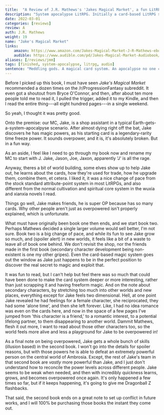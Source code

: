 ```yaml
---
title:  "A Review of J.R. Mathews's 'Jakes Magical Market', a fun LitRPG apocalypse romb with a card based system."
description: "System apocalypse LitRPG. Initially a card-based LitRPG system, Jake's Magical Market is a very fun read, just don't expect too much markets and expect a lot of chaotic shenanigans!"
date: 2022-03-01
categories: [reviews]
review: A
auth: J.R. Mathews
weight: 19
name: "Jake's Magical Market"
links:
    amazon: https://www.amazon.com/Jakes-Magical-Market-J-R-Mathews-ebook/dp/B09HWX11N9
    audible: https://www.audible.com/pd/Jakes-Magical-Market-Audiobook/B09MDMD85Z
aliases: [/reviews/jmm]
tags: [finished, system-apocalypse, litrpg, audio]
sentence: "Meddling gods. A magical card system. An apocalypse no one could have predicted."
---
```


Before I picked up this book, I must have seen *Jake's Magical Market* recommended a dozen times on the /r/ProgressionFantasy subreddit. It even got a shoutout from Bryce O'Connor, and then, after about ten more people told me to read it, I pulled the trigger, added it to my Kindle, and then I read the entire thing---all eight hundred pages---in a single weekend.

So yeah, I thought it was pretty good.

Onto the premise: our MC, Jake, is a shop assistant in a typical Earth-gets-a-system-apocalpyse scenario. After almost dying right off the bat, Jake discovers he has magic powers, as his starting card is a legendary-rarity time freeze power. It sounds overpower, and it is, it's absolutely broken. But in a fun way. 

As an aside, I feel like I need to go through my book now and rename my MC to start with J. Jake, Jason, Joe, Jaxon, apparently 'J' is all the rage.

Anyway, theres a bit of world building, some elves show up to help Jake out, he learns about the cards, how they're used for trade, how he upgrade them, combine them, et cetera. I liked it, it was a nice change of pace from the stock standard attribute-point system in most LitRPGs, and also different from the normal cultivation and spiritual core system in the wuxia and xianxia novels I read.

Things go well, Jake makes friends, he is super OP because has so many cards. Why other people aren't just as overpowered isn't properly explained, which is unfortunate. 

What must have originally been book one then ends, and we start book two. Perhaps Mathews decided a single larger volume would sell better, I'm not sure. Book two is a big change of pace, and while its fun to see Jake grow so much, and (spoiler alert) in new worlds, it feels like a bit of a waste to leave all of book one behind. We don't revisit the shop, nor the friends made in the first book (secondary character development being non-existent is one my other gripes). Even the card-based magic system goes out the window as Jake just happens to be in the perfect position to discover the real secret to magic and exploit that. 

It was fun to read, but I can't help but feel there was so much that could have been done to make the card system deeper or more interesting, rather than just scrapping it and having freeform magic. And on the note about secondary characters, by stretching too much into other worlds and new places, everything except for Jake feels two dimensional. Hell, at one point Jake revealed he had feelings for a female character, she reciprocated, they had some 'alone time', and then she left forever. Like, I had no idea romance was even on the cards here, and now in the space of a few pages I've jumped from 'this character is a friend,' to a romantic interest, to a potential lifelong partner, to them disappearing to another world. Dammit Mathews, flesh it out more, I want to read about those other characters too, so the world feels more alive and less a playground for Jake to be overpowered in!

As a final note on being overpowered, Jake gets a whole bunch of skills (illusion based) in the second book. I won't go into the details for spoiler reasons, but with those powers he is able to defeat an extremely powerful person on the central world of Ambrosia. Except, the rest of Jake's team in that second book are *vastly* more powerful than Jake, and I just don't understand how to reconcile the power levels across different people. Jake seems to be weak when needed, and then with incredibly quickness learns, grows, and becomes overpowered once again. It's only happened a few times so far, but if it keeps happening, it's going to give me Dragonball Z flashbacks.

That said, the second book ends on a great note to set up conflict in future works, and I will 100% be purchasing those books the instant they come out.

